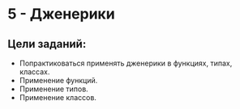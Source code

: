 # 5 - Дженерики

## Цели заданий:

- Попрактиковаться применять дженерики в функциях, типах, классах.
- Применение функций.
- Применение типов.
- Применение классов.
